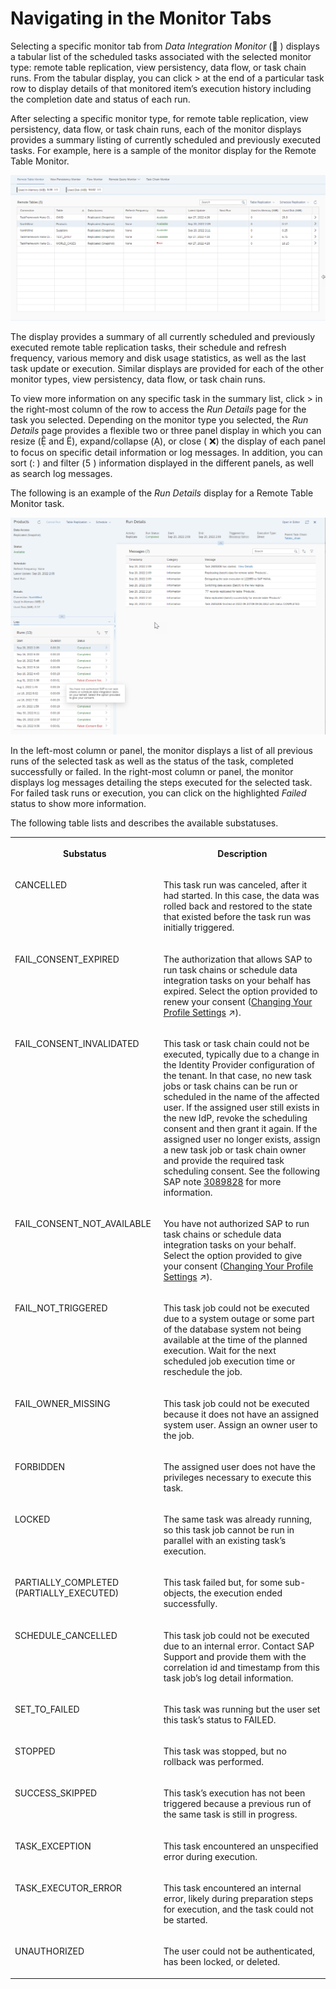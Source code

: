<!-- loio5d4af7620a214872a4dc5286f5e9e997 -->

<link rel="stylesheet" type="text/css" href="../css/sap-icons.css"/>

# Navigating in the Monitor Tabs

Selecting a specific monitor tab from *Data Integration Monitor* \(<span class="FPA-icons"></span> \) displays a tabular list of the scheduled tasks associated with the selected monitor type: remote table replication, view persistency, data flow, or task chain runs. From the tabular display, you can click \> at the end of a particular task row to display details of that monitored item’s execution history including the completion date and status of each run.

After selecting a specific monitor type, for remote table replication, view persistency, data flow, or task chain runs, each of the monitor displays provides a summary listing of currently scheduled and previously executed tasks. For example, here is a sample of the monitor display for the Remote Table Monitor.

 ![](images/monitor_summary_page_2560817.png) 

The display provides a summary of all currently scheduled and previously executed remote table replication tasks, their schedule and refresh frequency, various memory and disk usage statistics, as well as the last task update or execution. Similar displays are provided for each of the other monitor types, view persistency, data flow, or task chain runs.

To view more information on any specific task in the summary list, click \> in the right-most column of the row to access the *Run Details* page for the task you selected. Depending on the monitor type you selected, the *Run Details* page provides a flexible two or three panel display in which you can resize \(<span class="SAP-icons"></span> and <span class="SAP-icons"></span>\), expand/collapse \(<span class="SAP-icons"></span>\), or close \( :x:\) the display of each panel to focus on specific detail information or log messages. In addition, you can sort \(<span class="SAP-icons"></span> \) and filter \(<span class="SAP-icons"></span> \) information displayed in the different panels, as well as search log messages.

The following is an example of the *Run Details* display for a Remote Table Monitor task.

 ![](images/monitor_run_detail_c63f557.png) 

In the left-most column or panel, the monitor displays a list of all previous runs of the selected task as well as the status of the task, completed successfully or failed. In the right-most column or panel, the monitor displays log messages detailing the steps executed for the selected task. For failed task runs or execution, you can click on the highlighted *Failed* status to show more information.

The following table lists and describes the available substatuses.


<table>
<tr>
<th valign="top">

Substatus



</th>
<th valign="top">

Description



</th>
</tr>
<tr>
<td valign="top">

CANCELLED



</td>
<td valign="top">

This task run was canceled, after it had started. In this case, the data was rolled back and restored to the state that existed before the task run was initially triggered.



</td>
</tr>
<tr>
<td valign="top">

FAIL\_CONSENT\_EXPIRED



</td>
<td valign="top">

The authorization that allows SAP to run task chains or schedule data integration tasks on your behalf has expired. Select the option provided to renew your consent \([Changing Your Profile Settings](https://help.sap.com/viewer/d4f3c5a0bb074d09ae9b42b2b9bd7a08/cloud/en-US/1084796d09464e78870f32cab8584dfc.html "A user profile resembles a business card and consists of standard user data, such as your name and email address. The profile also includes user preferences as well as data privacy and task scheduling consent options.") :arrow_upper_right:\).



</td>
</tr>
<tr>
<td valign="top">

FAIL\_CONSENT\_INVALIDATED



</td>
<td valign="top">

This task or task chain could not be executed, typically due to a change in the Identity Provider configuration of the tenant. In that case, no new task jobs or task chains can be run or scheduled in the name of the affected user. If the assigned user still exists in the new IdP, revoke the scheduling consent and then grant it again. If the assigned user no longer exists, assign a new task job or task chain owner and provide the required task scheduling consent. See the following SAP note [3089828](https://launchpad.support.sap.com/#/notes/3089828) for more information.



</td>
</tr>
<tr>
<td valign="top">

FAIL\_CONSENT\_NOT\_AVAILABLE



</td>
<td valign="top">

You have not authorized SAP to run task chains or schedule data integration tasks on your behalf. Select the option provided to give your consent \([Changing Your Profile Settings](https://help.sap.com/viewer/d4f3c5a0bb074d09ae9b42b2b9bd7a08/cloud/en-US/1084796d09464e78870f32cab8584dfc.html "A user profile resembles a business card and consists of standard user data, such as your name and email address. The profile also includes user preferences as well as data privacy and task scheduling consent options.") :arrow_upper_right:\).



</td>
</tr>
<tr>
<td valign="top">

FAIL\_NOT\_TRIGGERED



</td>
<td valign="top">

This task job could not be executed due to a system outage or some part of the database system not being available at the time of the planned execution. Wait for the next scheduled job execution time or reschedule the job.



</td>
</tr>
<tr>
<td valign="top">

FAIL\_OWNER\_MISSING



</td>
<td valign="top">

This task job could not be executed because it does not have an assigned system user. Assign an owner user to the job.



</td>
</tr>
<tr>
<td valign="top">

FORBIDDEN



</td>
<td valign="top">

The assigned user does not have the privileges necessary to execute this task.



</td>
</tr>
<tr>
<td valign="top">

LOCKED



</td>
<td valign="top">

The same task was already running, so this task job cannot be run in parallel with an existing task’s execution.



</td>
</tr>
<tr>
<td valign="top">

PARTIALLY\_COMPLETED \(PARTIALLY\_EXECUTED\)



</td>
<td valign="top">

This task failed but, for some sub-objects, the execution ended successfully.



</td>
</tr>
<tr>
<td valign="top">

SCHEDULE\_CANCELLED



</td>
<td valign="top">

This task job could not be executed due to an internal error. Contact SAP Support and provide them with the correlation id and timestamp from this task job’s log detail information.



</td>
</tr>
<tr>
<td valign="top">

SET\_TO\_FAILED



</td>
<td valign="top">

This task was running but the user set this task’s status to FAILED.



</td>
</tr>
<tr>
<td valign="top">

STOPPED



</td>
<td valign="top">

This task was stopped, but no rollback was performed.



</td>
</tr>
<tr>
<td valign="top">

SUCCESS\_SKIPPED



</td>
<td valign="top">

This task’s execution has not been triggered because a previous run of the same task is still in progress.



</td>
</tr>
<tr>
<td valign="top">

TASK\_EXCEPTION



</td>
<td valign="top">

This task encountered an unspecified error during execution.



</td>
</tr>
<tr>
<td valign="top">

TASK\_EXECUTOR\_ERROR



</td>
<td valign="top">

This task encountered an internal error, likely during preparation steps for execution, and the task could not be started.



</td>
</tr>
<tr>
<td valign="top">

UNAUTHORIZED



</td>
<td valign="top">

The user could not be authenticated, has been locked, or deleted.



</td>
</tr>
</table>

